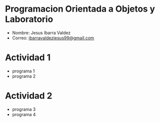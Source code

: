 # Programacion Orientada a Objetos y Laboratorio

- Nombre: Jesus Ibarra Valdez
- Correo: ibarravaldezjesus99@gmail.com

# Actividad 1
- programa 1 
- programa 2


# Actividad 2
- programa 3
- programa 4
